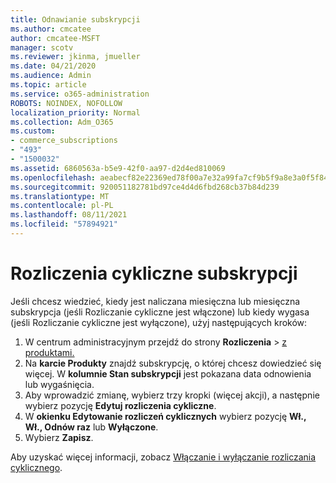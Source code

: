 ```yaml
---
title: Odnawianie subskrypcji
ms.author: cmcatee
author: cmcatee-MSFT
manager: scotv
ms.reviewer: jkinma, jmueller
ms.date: 04/21/2020
ms.audience: Admin
ms.topic: article
ms.service: o365-administration
ROBOTS: NOINDEX, NOFOLLOW
localization_priority: Normal
ms.collection: Adm_O365
ms.custom:
- commerce_subscriptions
- "493"
- "1500032"
ms.assetid: 6860563a-b5e9-42f0-aa97-d2d4ed810069
ms.openlocfilehash: aeabecf82e22369ed78f00a7e32a99fa7cf9b5f9a8e3a0f5f84ea68bdbc33642
ms.sourcegitcommit: 920051182781bd97ce4d4d6fbd268cb37b84d239
ms.translationtype: MT
ms.contentlocale: pl-PL
ms.lasthandoff: 08/11/2021
ms.locfileid: "57894921"
---
```

# <a name="subscription-recurring-billing"></a>Rozliczenia cykliczne subskrypcji

Jeśli chcesz wiedzieć, kiedy jest naliczana miesięczna  lub miesięczna subskrypcja (jeśli Rozliczanie  cykliczne jest włączone) lub kiedy wygasa (jeśli Rozliczanie cykliczne jest wyłączone), użyj następujących kroków:
  
1. W centrum administracyjnym przejdź do strony **Rozliczenia** \> [z produktami.](https://go.microsoft.com/fwlink/p/?linkid=842054)
2. Na **karcie Produkty** znajdź subskrypcję, o której chcesz dowiedzieć się więcej. W **kolumnie Stan subskrypcji** jest pokazana data odnowienia lub wygaśnięcia.
3. Aby wprowadzić zmianę, wybierz trzy kropki (więcej akcji), a następnie wybierz pozycję **Edytuj rozliczenia cykliczne**.
4. W **okienku Edytowanie rozliczeń cyklicznych** wybierz pozycję **Wł.,** **Wł., Odnów raz** lub **Wyłączone**.
5. Wybierz **Zapisz**.

Aby uzyskać więcej informacji, zobacz [Włączanie i wyłączanie rozliczania cyklicznego](https://docs.microsoft.com/microsoft-365/commerce/subscriptions/renew-your-subscription).